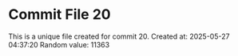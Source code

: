 # Commit File 20

This is a unique file created for commit 20.
Created at: 2025-05-27 04:37:20
Random value: 11363
